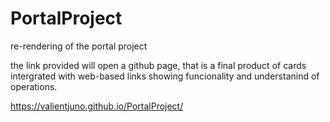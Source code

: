 # PortalProject
re-rendering of the portal project

the link provided will open a github page, that is a final product of cards intergrated with web-based links showing funcionality and understanind of operations.

https://valientjuno.github.io/PortalProject/
